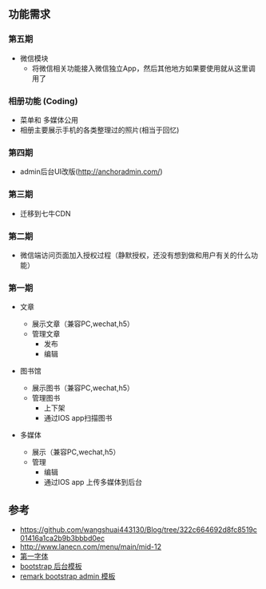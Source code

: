 ## 功能需求
### 第五期
* 微信模块
    * 将微信相关功能接入微信独立App，然后其他地方如果要使用就从这里调用了

### 相册功能 (Coding)
* 菜单和 多媒体公用
* 相册主要展示手机的各类整理过的照片(相当于回忆)

### 第四期
* admin后台UI改版(http://anchoradmin.com/)

### 第三期
* 迁移到七牛CDN

### 第二期
* 微信端访问页面加入授权过程（静默授权，还没有想到做和用户有关的什么功能）

### 第一期
* 文章
    * 展示文章（兼容PC,wechat,h5）
    * 管理文章
        * 发布
        * 编辑
* 图书馆
    * 展示图书（兼容PC,wechat,h5）
    * 管理图书
        * 上下架
        * 通过IOS app扫描图书

* 多媒体
    * 展示（兼容PC,wechat,h5）
    * 管理
        * 编辑
        * 通过IOS app 上传多媒体到后台

## 参考
* https://github.com/wangshuai443130/Blog/tree/322c664692d8fc8519c01416a1ca2b9b3bbbd0ec
* http://www.lanecn.com/menu/main/mid-12
* [第一字体](http://www.diyiziti.com/Builder/58)
* [bootstrap 后台模板](https://www.freshdesignweb.com/free-bootstrap-admin-templates/)
* [ remark bootstrap admin 模板](http://getbootstrapadmin.com/remark/)
